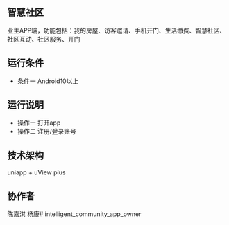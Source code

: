 ## 智慧社区
业主APP端，功能包括：我的房屋、访客邀请、手机开门、生活缴费、智慧社区、社区互动、社区服务、开门



## 运行条件
* 条件一 Android10以上



## 运行说明
* 操作一 打开app
* 操作二 注册/登录账号




## 技术架构 
uniapp + uView plus

## 协作者
陈嘉淇
杨康# intelligent_community_app_owner
